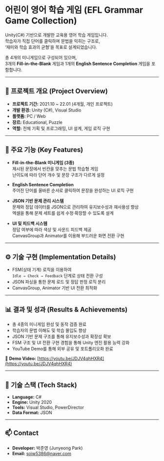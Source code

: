 # 어린이 영어 학습 게임 (EFL Grammar Game Collection)

Unity(C#) 기반으로 개발한 교육용 영어 학습 게임입니다.  
학습자가 직접 단어를 클릭하며 문법을 익히는 구조로,  
‘재미와 학습 효과의 균형’을 목표로 설계되었습니다.  

총 4개의 미니게임으로 구성되어 있으며,  
3개의 **Fill-in-the-Blank** 게임과 1개의 **English Sentence Completion** 게임을 포함합니다.  

---

## 🎯 프로젝트 개요 (Project Overview)
- **프로젝트 기간:** 2021.10 ~ 22.01 (4개월, 개인 프로젝트)
- **개발 환경:** Unity (C#), Visual Studio  
- **플랫폼:** PC / Web  
- **장르:** Educational, Puzzle  
- **역할:** 전체 기획 및 프로그래밍, UI 설계, 게임 로직 구현  

---

## 🧩 주요 기능 (Key Features)
- **Fill-in-the-Blank 미니게임 (3종)**  
  제시된 문장에서 빈칸을 맞추는 문법 학습형 게임  
  난이도에 따라 단어 개수 및 문장 구조가 다르게 설정  

- **English Sentence Completion**  
  주어진 단어를 올바른 순서로 클릭하여 문장을 완성하는 UI 로직 구현  

- **JSON 기반 문제 관리 시스템**  
  문제와 정답 데이터를 JSON으로 관리하여 유지보수성과 재사용성 향상  
  엑셀을 통해 문제 세트를 쉽게 수정·확장할 수 있도록 설계  

- **UI 및 피드백 시스템**  
  정답 여부에 따라 색상 및 사운드 피드백 제공  
  CanvasGroup과 Animator를 이용해 부드러운 화면 전환 구현  

---

## ⚙️ 기술 구현 (Implementation Details)
- FSM(상태 기계) 로직을 이용하여  
  `Idle → Check → Feedback` 단계로 상태 전환 구성  
- JSON 파싱을 통한 문제 로드 및 정답 판정 로직 분리  
- CanvasGroup, Animator 기반 UI 전환 최적화  

---

## 📊 결과 및 성과 (Results & Achievements)
- 총 4종의 미니게임 완성 및 동작 검증 완료  
- 학습자의 문법 이해도 및 학습 몰입도 향상  
- JSON 기반 문제 구조를 통해 유지보수성과 확장성 확보  
- FSM 구조 및 UI 전환 구현 경험을 통해 Unity 엔진 활용 능력 강화  
- YouTube Demo를 통해 외부 공유 및 포트폴리오화 완료  

🎥 **Demo Video:** [https://youtu.be/JDJV4qhHXR4](https://youtu.be/JDJV4qhHXR4)

---

## 🧰 기술 스택 (Tech Stack)
- **Language:** C#  
- **Engine:** Unity 2020  
- **Tools:** Visual Studio, PowerDirector  
- **Data Format:** JSON

---

## 📫 Contact
- **Developer:** 박준영 (Junyeong Park)  
- **Email:** soiw5386@naver.com  
